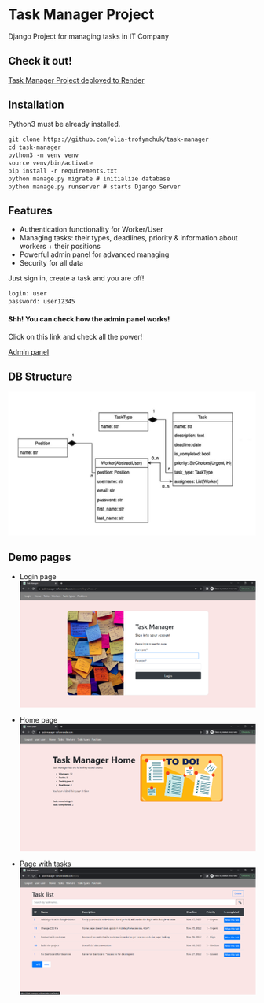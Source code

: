 # Task Manager Project

Django Project for managing tasks in IT Company

## Check it out!

[Task Manager Project deployed to Render](https://task-manager-sufi.onrender.com)

## Installation

Python3 must be already installed.

```shell
git clone https://github.com/olia-trofymchuk/task-manager
cd task-manager
python3 -m venv venv
source venv/bin/activate
pip install -r requirements.txt
python manage.py migrate # initialize database
python manage.py runserver # starts Django Server
```

## Features


* Authentication functionality for Worker/User
* Managing tasks: their types, deadlines, priority & information about workers + their positions
* Powerful admin panel for advanced managing
* Security for all data

Just sign in, create a task and you are off!

```shell
login: user
password: user12345
```

#### Shh! You can check how the admin panel works!
Click on this link and check all the power!

[Admin panel](https://task-manager-sufi.onrender.com/admin/)

## DB Structure
![DB Structure](db.jpg)

## Demo pages

* Login page
![Login page](login_page.png)

* Home page
![Home page](home_page.png)

* Page with tasks
![Task page](task-list.png)
